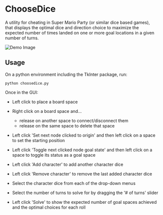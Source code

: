 # ChooseDice

A utility for cheating in Super Mario Party (or similar dice based games), that displays the optimal dice and direction choice to maximize the expected number of times landed on one or more goal locations in a given number of turns.

![Demo Image](https://user-images.githubusercontent.com/22622734/90078996-7e0d0900-dcbb-11ea-8018-ebbae04edf20.png)

## Usage

On a python environment including the TkInter package, run:

```
python choosedice.py
```

Once in the GUI:
* Left click to place a board space

* Right click on a board space and...
  * release on another space to connect/disconnect them
  * release on the same space to delete that space

* Left click 'Set next node clicked to origin' and then left click on a space to set the starting position

* Left click 'Toggle next clicked node goal state' and then left click on a space to toggle its status as a goal space

* Left click 'Add character' to add another character dice

* Left click 'Remove character' to remove the last added character dice

* Select the character dice from each of the drop-down menus

* Select the number of turns to solve for by dragging the '# of turns' slider

* Left click 'Solve' to show the expected number of goal spaces achieved and the optimal choices for each roll
